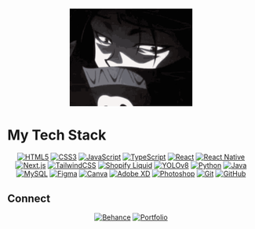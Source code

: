 <p align="center">
<img src="feitan.gif" alt="Feitan GIF" width="250">
</p>

# My Tech Stack

<p align="center">
<a href="https://developer.mozilla.org/en-US/docs/Web/HTML"><img src="https://img.shields.io/badge/HTML5-E34F26?style=for-the-badge&logo=html5&logoColor=white" alt="HTML5"></a>
<a href="https://developer.mozilla.org/en-US/docs/Web/CSS"><img src="https://img.shields.io/badge/CSS3-1572B6?style=for-the-badge&logo=css3&logoColor=white" alt="CSS3"></a>
<a href="https://developer.mozilla.org/en-US/docs/Web/JavaScript"><img src="https://img.shields.io/badge/JavaScript-F7DF1E?style=for-the-badge&logo=javascript&logoColor=black" alt="JavaScript"></a>
<a href="https://www.typescriptlang.org/"><img src="https://img.shields.io/badge/TypeScript-3178C6?style=for-the-badge&logo=typescript&logoColor=white" alt="TypeScript"></a>
<a href="https://reactjs.org/"><img src="https://img.shields.io/badge/React-61DAFB?style=for-the-badge&logo=react&logoColor=white" alt="React"></a>
<a href="https://reactnative.dev/"><img src="https://img.shields.io/badge/React%20Native-61DAFB?style=for-the-badge&logo=react&logoColor=white" alt="React Native"></a>
<a href="https://nextjs.org/"><img src="https://img.shields.io/badge/Next.js-000000?style=for-the-badge&logo=next.js&logoColor=white" alt="Next.js"></a>
<a href="https://tailwindcss.com/"><img src="https://img.shields.io/badge/TailwindCSS-38B2AC?style=for-the-badge&logo=tailwind-css&logoColor=white" alt="TailwindCSS"></a>
<a href="https://shopify.dev/docs/themes/liquid"><img src="https://img.shields.io/badge/Shopify%20Liquid-95BF47?style=for-the-badge" alt="Shopify Liquid"></a>
<a href="https://github.com/ultralytics/yolov8"><img src="https://img.shields.io/badge/YOLOv8-00A1E0?style=for-the-badge" alt="YOLOv8"></a>
<a href="https://www.python.org/"><img src="https://img.shields.io/badge/Python-3776AB?style=for-the-badge&logo=python&logoColor=white" alt="Python"></a>
<a href="https://www.java.com/"><img src="https://img.shields.io/badge/Java-007396?style=for-the-badge&logo=java&logoColor=white" alt="Java"></a>
<a href="https://www.mysql.com/"><img src="https://img.shields.io/badge/MySQL-4479A1?style=for-the-badge&logo=mysql&logoColor=white" alt="MySQL"></a>
<a href="https://www.figma.com/"><img src="https://img.shields.io/badge/Figma-F24E1E?style=for-the-badge&logo=figma&logoColor=white" alt="Figma"></a>
<a href="https://www.canva.com/"><img src="https://img.shields.io/badge/Canva-00C4B4?style=for-the-badge&logo=canva&logoColor=white" alt="Canva"></a>
<a href="https://www.adobe.com/products/xd.html"><img src="https://img.shields.io/badge/Adobe%20XD-FF61F6?style=for-the-badge&logo=adobe-xd&logoColor=white" alt="Adobe XD"></a>
<a href="https://www.adobe.com/products/photoshop.html"><img src="https://img.shields.io/badge/Photoshop-31A8FF?style=for-the-badge&logo=adobe-photoshop&logoColor=white" alt="Photoshop"></a>
<a href="https://git-scm.com/"><img src="https://img.shields.io/badge/Git-F05032?style=for-the-badge&logo=git&logoColor=white" alt="Git"></a>
<a href="https://github.com/"><img src="https://img.shields.io/badge/GitHub-181717?style=for-the-badge&logo=github&logoColor=white" alt="GitHub"></a>
</p>

## Connect

<p align="center">
<a href="https://www.behance.net/smilemella"><img src="https://img.shields.io/badge/Behance-1769FF?style=for-the-badge&logo=behance&logoColor=white" alt="Behance"></a>
<a href="https://www.behance.net/smilemella"><img src="https://img.shields.io/badge/Behance-1769FF?style=for-the-badge&logo=behance&logoColor=white" alt="Portfolio"></a>
</p>
